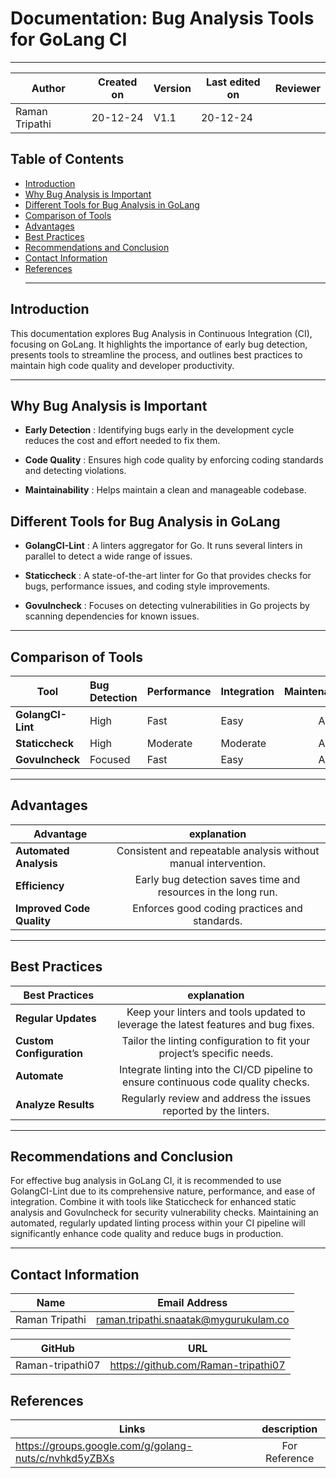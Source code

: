# Documentation: Bug Analysis Tools for GoLang CI
***
| **Author** | **Created on** | **Version** | **Last edited on** | **Reviewer** |
|------------|----------------|-------------------|---------------------|----------|
| Raman Tripathi  | 20-12-24      | V1.1  | 20-12-24           |  |

## Table of Contents

- [Introduction](#introduction)
- [Why Bug Analysis is Important](#why-bug-analysis-is-important) 
- [Different Tools for Bug Analysis in  GoLang](#different-tools-for-bug-analysis-in-golang)
- [Comparison of Tools](#comparison-of-tools)
- [Advantages](#advantages)
- [Best Practices](#best-practices)
- [Recommendations and Conclusion](#recommendations-and-conclusion)
- [Contact Information](#contact-information)
- [References](#refrences)
  ***
## Introduction

This documentation explores Bug Analysis in Continuous Integration (CI), focusing on GoLang. It highlights the importance of early bug detection, presents tools to streamline the process, and outlines best practices to maintain high code quality and developer productivity.

***
## Why Bug Analysis is Important

 - **Early Detection** : Identifying bugs early in the development cycle reduces                          the cost and effort needed to fix them.

- **Code Quality** : Ensures high code quality by enforcing coding standards and detecting violations.

- **Maintainability** : Helps maintain a clean and manageable codebase.

## Different Tools for Bug Analysis in GoLang

- **GolangCI-Lint** : A linters aggregator for Go. It runs several linters in parallel to detect a wide range of issues.

- **Staticcheck** : A state-of-the-art linter for Go that provides checks for bugs, performance issues, and coding style improvements.

- **Govulncheck** : Focuses on detecting vulnerabilities in Go projects by scanning dependencies for known issues.
***
## Comparison of Tools

|     Tool     |       Bug Detection                    |Performance  | Integration| Maintenance|
| ------------- |:--------|---------|------------|---------:|
| **GolangCI-Lint**    | High| Fast |Easy  | Active |
|     **Staticcheck**       |      High     |    Moderate      |  Moderate  |    Active  |
| **Govulncheck**| Focused|Fast | Easy|Active |

***
## Advantages

| Advantage         | explanation                      | 
| ------------- |:--------------------------------------:|
|  **Automated Analysis**    | Consistent and repeatable analysis without manual intervention. |
|  **Efficiency**   |   Early bug detection saves time and resources in the long run.    |
|   **Improved Code Quality**   |   Enforces good coding practices and standards.|
   
***
## Best Practices

| Best Practices        | explanation                      | 
| ------------- |:--------------------------------------:|
|  **Regular Updates**  | Keep your linters and tools updated to leverage the latest features and bug fixes. |
|    **Custom Configuration**   |    Tailor the linting configuration to fit your project’s specific needs.   |
|    **Automate**   |   Integrate linting into the CI/CD pipeline to ensure continuous code quality checks.   |
|          **Analyze Results**          |        Regularly review and address the issues reported by the linters.  |         

***

## Recommendations and Conclusion

For effective bug analysis in GoLang CI, it is recommended to use GolangCI-Lint due to its comprehensive nature, performance, and ease of integration. Combine it with tools like Staticcheck for enhanced static analysis and Govulncheck for security vulnerability checks. Maintaining an automated, regularly updated linting process within your CI pipeline will significantly enhance code quality and reduce bugs in production.


***
## Contact Information

| Name| Email Address      |
|-----|--------------------------|
| Raman Tripathi | raman.tripathi.snaatak@mygurukulam.co |

| GitHub | URL |
|----------|---------|
|  Raman-tripathi07  |  https://github.com/Raman-tripathi07  |

## References 

| Links          |         description         | 
| ------------- |:--------------------------------------:|
|https://groups.google.com/g/golang-nuts/c/nvhkd5yZBXs| For Reference|
